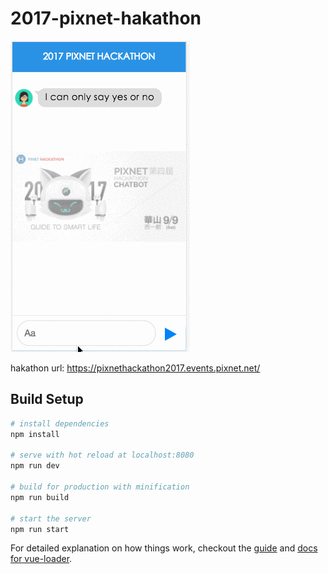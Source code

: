 # 2017-pixnet-hakathon
![image](https://github.com/ken90242/2017-pixnet-hakathon/blob/master/demo.gif)

hakathon url: https://pixnethackathon2017.events.pixnet.net/

## Build Setup

``` bash
# install dependencies
npm install

# serve with hot reload at localhost:8080
npm run dev

# build for production with minification
npm run build

# start the server
npm run start


```

For detailed explanation on how things work, checkout the [guide](http://vuejs-templates.github.io/webpack/) and [docs for vue-loader](http://vuejs.github.io/vue-loader).